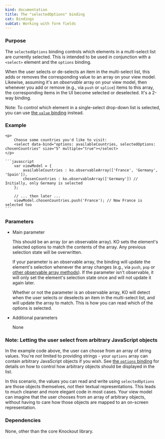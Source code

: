 ```yaml
---
kind: documentation
title: The "selectedOptions" binding
cat: Bindings
subCat: Working with form fields
---
```


### Purpose
The `selectedOptions` binding controls which elements in a multi-select list are currently selected. This is intended to be used in conjunction with a `<select>` element and the `options` binding.

When the user selects or de-selects an item in the multi-select list, this adds or removes the corresponding value to an array on your view model.
Likewise, assuming it's an *observable* array on your view model, then whenever you add or remove (e.g., via `push` or `splice`) items to this array, the corresponding items in the UI become selected or deselected. It's a 2-way binding.

Note: To control which element in a single-select drop-down list is selected, you can use [the `value` binding](value-binding.html) instead.

### Example
    <p>
        Choose some countries you'd like to visit:
        <select data-bind="options: availableCountries, selectedOptions: chosenCountries" size="5" multiple="true"></select>
    </p>

    ```javascript
        var viewModel = {
            availableCountries : ko.observableArray(['France', 'Germany', 'Spain']),
            chosenCountries : ko.observableArray(['Germany']) // Initially, only Germany is selected
        };

        // ... then later ...
        viewModel.chosenCountries.push('France'); // Now France is selected too
    ```

### Parameters

 * Main parameter

   This should be an array (or an observable array). KO sets the element's selected options to match the contents of the array. Any previous selection state will be overwritten.

   If your parameter is an observable array, the binding will update the element's selection whenever the array changes (e.g., via `push`, `pop` or [other observable array methods](observableArrays.html)). If the parameter isn't observable, it will only set the element's selection state once and will not update it again later.

   Whether or not the parameter is an observable array, KO will detect when the user selects or deselects an item in the multi-select list, and will update the array to match. This is how you can read which of the options is selected.

 * Additional parameters

   None

### Note: Letting the user select from arbitrary JavaScript objects

In the example code above, the user can choose from an array of string values. You're *not* limited to providing strings - your `options` array can contain arbitrary JavaScript objects if you wish. See [the `options` binding](options-binding.html) for details on how to control how arbitrary objects should be displayed in the list.

In this scenario, the values you can read and write using `selectedOptions` are those objects themselves, *not* their textual representations. This leads to much cleaner and more elegant code in most cases. Your view model can imagine that the user chooses from an array of arbitrary objects, without having to care how those objects are mapped to an on-screen representation.

### Dependencies

None, other than the core Knockout library.
